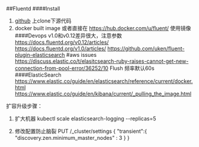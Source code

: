 ##Fluentd
####Install
1. [github](https://github.com/fluent/fluentd-kubernetes-daemonset) 上clone下源代码
2. docker built image
或者直接在 https://hub.docker.com/u/fluent/ 使用镜像
####Devops
v1.0和v0.12差异很大，注意参数
https://docs.fluentd.org/v0.12/articles/
https://docs.fluentd.org/v1.0/articles/
https://github.com/uken/fluent-plugin-elasticsearch
#aws issues
https://discuss.elastic.co/t/elasitcsearch-ruby-raises-cannot-get-new-connection-from-pool-error/36252/10
Flush 频率默认60s
####ElasticSearch
https://www.elastic.co/guide/en/elasticsearch/reference/current/docker.html
https://www.elastic.co/guide/en/kibana/current/_pulling_the_image.html

扩容升级步骤：
1. 扩大机器
kubectl scale elasticsearch-logging --replicas=5

2. 修改配置防止脑裂
PUT /_cluster/settings
{
    "transient":{
        "discovery.zen.minimum_master_nodes" : 3
    }
}